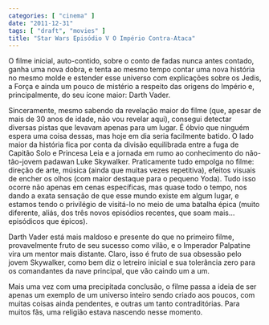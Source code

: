 ```yaml
---
categories: [ "cinema" ]
date: "2011-12-31"
tags: [ "draft", "movies" ]
title: "Star Wars Episódio V O Império Contra-Ataca"
---
```

O filme inicial, auto-contido, sobre o conto de fadas nunca antes contado,
ganha uma nova dobra, e tenta ao mesmo tempo contar uma nova história
no mesmo molde e estender esse universo com explicações sobre os Jedis,
a Força e ainda um pouco de mistério a respeito das origens do Império
e, principalmente, do seu ícone maior: Darth Vader.

Sinceramente, mesmo sabendo da revelação maior do filme (que, apesar
de mais de 30 anos de idade, não vou revelar aqui), consegui detectar
diversas pistas que levavam apenas para um lugar. É óbvio que ninguém
espera uma coisa dessas, mas hoje em dia seria facilmente batido. O lado
maior da história fica por conta da divisão equilibrada entre a fuga
de Capitão Solo e Princesa Leia e a jornada em rumo ao conhecimento
do não-tão-jovem padawan Luke Skywalker. Praticamente tudo empolga no
filme: direção de arte, música (ainda que muitas vezes repetitiva),
efeitos visuais de encher os olhos (com maior destaque para o pequeno
Yoda). Tudo isso ocorre não apenas em cenas específicas, mas quase todo
o tempo, nos dando a exata sensação de que esse mundo existe em algum
lugar, e estamos tendo o privilégio de visitá-lo no meio de uma batalha
épica (muito diferente, aliás, dos três novos episódios recentes,
que soam mais... episódicos que épicos).

Darth Vader está mais maldoso e presente do que no primeiro filme,
provavelmente fruto de seu sucesso como vilão, e o Imperador Palpatine
vira um mentor mais distante. Claro, isso é fruto de sua obsessão pelo
jovem Skywalker, como bem diz o letreiro inicial e sua tolerância zero
para os comandantes da nave principal, que vão caindo um a um.

Mais uma vez com uma precipitada conclusão, o filme passa a ideia de
ser apenas um exemplo de um universo inteiro sendo criado aos poucos,
com muitas coisas ainda pendentes, e outras um tanto contraditórias. Para
muitos fãs, uma religião estava nascendo nesse momento.

